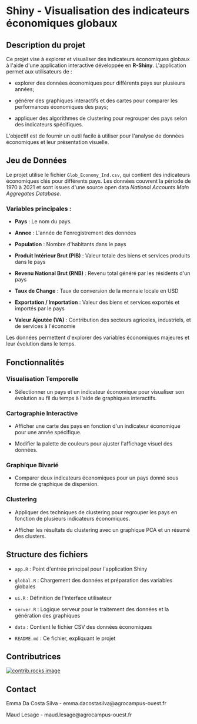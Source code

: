 # Shiny - Visualisation des indicateurs économiques globaux

## Description du projet

Ce projet vise à explorer et visualiser des indicateurs économiques globaux à l'aide d'une application interactive développée en **R-Shiny**. L'application permet aux utilisateurs de :

-   explorer des données économiques pour différents pays sur plusieurs années;

-   générer des graphiques interactifs et des cartes pour comparer les performances économiques des pays;

-   appliquer des algorithmes de clustering pour regrouper des pays selon des indicateurs spécifiques.

L'objectif est de fournir un outil facile à utiliser pour l'analyse de données économiques et leur présentation visuelle.

## Jeu de Données

Le projet utilise le fichier `Glob_Economy_Ind.csv`, qui contient des indicateurs économiques clés pour différents pays. Les données couvrent la période de 1970 à 2021 et sont issues d'une source open data *National Accounts Main Aggregates Database*.

### Variables principales :

-   **Pays** : Le nom du pays.

-   **Annee** : L'année de l'enregistrement des données

-   **Population** : Nombre d'habitants dans le pays

-   **Produit Intérieur Brut (PIB)** : Valeur totale des biens et services produits dans le pays

-   **Revenu National Brut (RNB)** : Revenu total généré par les résidents d'un pays

-   **Taux de Change** : Taux de conversion de la monnaie locale en USD

-   **Exportation / Importation** : Valeur des biens et services exportés et importés par le pays

-   **Valeur Ajoutée (VA)** : Contribution des secteurs agricoles, industriels, et de services à l'économie

Les données permettent d'explorer des variables économiques majeures et leur évolution dans le temps.

## Fonctionnalités

### Visualisation Temporelle

-   Sélectionner un pays et un indicateur économique pour visualiser son évolution au fil du temps à l'aide de graphiques interactifs.

### Cartographie Interactive

-   Afficher une carte des pays en fonction d'un indicateur économique pour une année spécifique.

-   Modifier la palette de couleurs pour ajuster l'affichage visuel des données.

### Graphique Bivarié

-   Comparer deux indicateurs économiques pour un pays donné sous forme de graphique de dispersion.

### Clustering

-   Appliquer des techniques de clustering pour regrouper les pays en fonction de plusieurs indicateurs économiques.

-   Afficher les résultats du clustering avec un graphique PCA et un résumé des clusters.

## Structure des fichiers

-   `app.R` : Point d'entrée principal pour l'application Shiny

-   `global.R` : Chargement des données et préparation des variables globales

-   `ui.R` : Définition de l'interface utilisateur

-   `server.R` : Logique serveur pour le traitement des données et la génération des graphiques

-   `data` : Contient le fichier CSV des données économiques

-   `README.md` : Ce fichier, expliquant le projet

## Contributrices

<p align="right">

</p>

<a href="https://github.com/maudlesage/Shiny/graphs/contributors"> ![contrib.rocks image](https://contrib.rocks/image?repo=maudlesage/Shiny)

</a>

</p>

<!-- CONTACT -->

## Contact

Emma Da Costa Silva - emma.dacostasilva\@agrocampus-ouest.fr

Maud Lesage - maud.lesage\@agrocampus-ouest.fr


